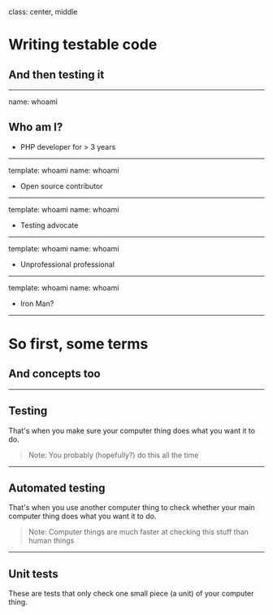 class: center, middle

Writing testable code
=====================

And then testing it
-------------------

---
name: whoami

Who am I?
---------
- PHP developer for > 3 years

---
template: whoami
name: whoami

- Open source contributor

---
template: whoami
name: whoami

- Testing advocate

---
template: whoami
name: whoami

- Unprofessional professional

---
template: whoami
name: whoami

- Iron Man?

---

So first, some terms
====================
And concepts too
----------------

---

Testing
-------
That's when you make sure your computer thing does what you want it to do.

>Note: You probably (hopefully?) do this all the time

---

Automated testing
-----------------
That's when you use another computer thing to check whether your main computer
thing does what you want it to do.

>Note: Computer things are much faster at checking this stuff than human things

---

Unit tests
----------
These are tests that only check one small piece (a unit) of your computer thing.

